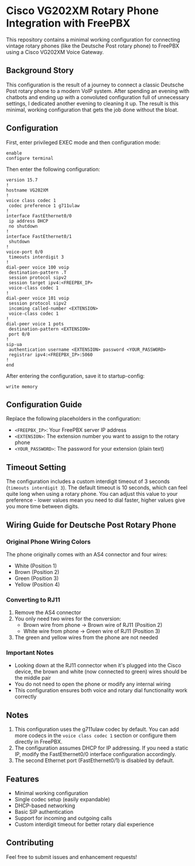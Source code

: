 # Cisco VG202XM Rotary Phone Integration with FreePBX

This repository contains a minimal working configuration for connecting vintage rotary phones (like the Deutsche Post rotary phone) to FreePBX using a Cisco VG202XM Voice Gateway.

## Background Story

This configuration is the result of a journey to connect a classic Deutsche Post rotary phone to a modern VoIP system. After spending an evening with chatbots and ending up with a convoluted configuration full of unnecessary settings, I dedicated another evening to cleaning it up. The result is this minimal, working configuration that gets the job done without the bloat.

## Configuration

First, enter privileged EXEC mode and then configuration mode:
```cisco
enable
configure terminal
```

Then enter the following configuration:
```cisco
version 15.7
!
hostname VG202XM
!
voice class codec 1
 codec preference 1 g711ulaw
!
interface FastEthernet0/0
 ip address DHCP
 no shutdown
!
interface FastEthernet0/1
 shutdown
!
voice-port 0/0
 timeouts interdigit 3
!
dial-peer voice 100 voip
 destination-pattern .T
 session protocol sipv2
 session target ipv4:<FREEPBX_IP>
 voice-class codec 1
!
dial-peer voice 101 voip
 session protocol sipv2
 incoming called-number <EXTENSION>
 voice-class codec 1
!
dial-peer voice 1 pots
 destination-pattern <EXTENSION>
 port 0/0
!
sip-ua
 authentication username <EXTENSION> password <YOUR_PASSWORD>
 registrar ipv4:<FREEPBX_IP>:5060
!
end
```

After entering the configuration, save it to startup-config:
```cisco
write memory
```

## Configuration Guide

Replace the following placeholders in the configuration:
- `<FREEPBX_IP>`: Your FreePBX server IP address
- `<EXTENSION>`: The extension number you want to assign to the rotary phone
- `<YOUR_PASSWORD>`: The password for your extension (plain text)

## Timeout Setting

The configuration includes a custom interdigit timeout of 3 seconds (`timeouts interdigit 3`). The default timeout is 10 seconds, which can feel quite long when using a rotary phone. You can adjust this value to your preference - lower values mean you need to dial faster, higher values give you more time between digits.

## Wiring Guide for Deutsche Post Rotary Phone

### Original Phone Wiring Colors
The phone originally comes with an AS4 connector and four wires:
- White (Position 1)
- Brown (Position 2)
- Green (Position 3)
- Yellow (Position 4)

### Converting to RJ11
1. Remove the AS4 connector
2. You only need two wires for the conversion:
   - Brown wire from phone → Brown wire of RJ11 (Position 2)
   - White wire from phone → Green wire of RJ11 (Position 3)
3. The green and yellow wires from the phone are not needed

### Important Notes
- Looking down at the RJ11 connector when it's plugged into the Cisco device, the brown and white (now connected to green) wires should be the middle pair
- You do not need to open the phone or modify any internal wiring
- This configuration ensures both voice and rotary dial functionality work correctly

## Notes

1. This configuration uses the g711ulaw codec by default. You can add more codecs in the `voice class codec 1` section or configure them directly in FreePBX.
2. The configuration assumes DHCP for IP addressing. If you need a static IP, modify the FastEthernet0/0 interface configuration accordingly.
3. The second Ethernet port (FastEthernet0/1) is disabled by default.

## Features

- Minimal working configuration
- Single codec setup (easily expandable)
- DHCP-based networking
- Basic SIP authentication
- Support for incoming and outgoing calls
- Custom interdigit timeout for better rotary dial experience

## Contributing

Feel free to submit issues and enhancement requests!
